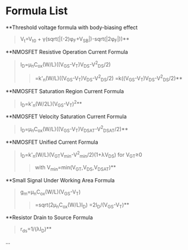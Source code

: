 # Formula List #

**Threshold voltage formula with body-biasing effect
> V<sub>t</sub>=V<sub>t0</sub> + γ(sqrt(|(-2)φ<sub>F</sub>+V<sub>SB</sub>|)-sqrt(|2φ<sub>F</sub>|))**

**NMOSFET Resistive Operation Current Formula
> I<sub>D</sub>=μ<sub>n</sub>C<sub>ox</sub>(W/L)((V<sub>GS</sub>-V<sub>T</sub>)V<sub>DS</sub>-V<sup>2</sup><sub>DS</sub>/2)
> > =k'<sub>n</sub>(W/L)((V<sub>GS</sub>-V<sub>T</sub>)V<sub>DS</sub>-V<sup>2</sup><sub>DS</sub>/2)
> > =k((V<sub>GS</sub>-V<sub>T</sub>)V<sub>DS</sub>-V<sup>2</sup><sub>DS</sub>/2)**

**NMOSFET Saturation Region Current Formula

> I<sub>D</sub>=k'<sub>n</sub>(W/2L)(V<sub>GS</sub>-V<sub>T</sub>)<sup>2</sup>**

**NMOSFET Velocity Saturation Current Formula
> I<sub>D</sub>=μ<sub>n</sub>C<sub>ox</sub>(W/L)((V<sub>GS</sub>-V<sub>T</sub>)V<sub>DSAT</sub>-V<sup>2</sup><sub>DSAT</sub>/2)**

**NMOSFET Unified Current Formula
> I<sub>D</sub>=k'<sub>n</sub>(W/L)(V<sub>GT</sub>V<sub>min</sub>-V<sup>2</sup><sub>min</sub>/2)(1+λV<sub>DS</sub>) for V<sub>GT</sub>≥0
> > with V<sub>min</sub>=min(V<sub>GT</sub>,V<sub>DS</sub>,V<sub>DSAT</sub>)**

**Small Signal Under Working Area Formula

> g<sub>m</sub>=μ<sub>n</sub>C<sub>ox</sub>(W/L)(V<sub>GS</sub>-V<sub>T</sub>)
> > =sqrt(2μ<sub>n</sub>C<sub>ox</sub>(W/L)I<sub>D</sub>)
> > =2I<sub>D</sub>/(V<sub>GS</sub>-V<sub>T</sub>)**

**Resistor Drain to Source Formula

> r<sub>ds</sub>=1/(λI<sub>D</sub>)**

...
